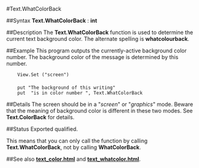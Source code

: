 
#Text.WhatColorBack

##Syntax
**Text.WhatColorBack** : **int**


##Description
The **Text.WhatColorBack** function is used to determine the current text background color. The alternate spelling is **whatcolourback**.


##Example
This program outputs the currently-active background color number. The background color of the message is determined by this number.

        View.Set ("screen")
        
        put "The background of this writing"
        put  "is in color number ", Text.WhatColorBack
##Details
The screen should be in a "_screen_" or "_graphics_" mode. Beware that the meaning of background color is different in these two modes. See **Text.ColorBack** for details.


##Status
Exported qualified.

This means that you can only call the function by calling **Text.WhatColorBack**, not by calling **WhatColorBack**.


##See also
**[text_color.html](Text.Color)** and **[text_whatcolor.html](Text.WhatColor)**.

